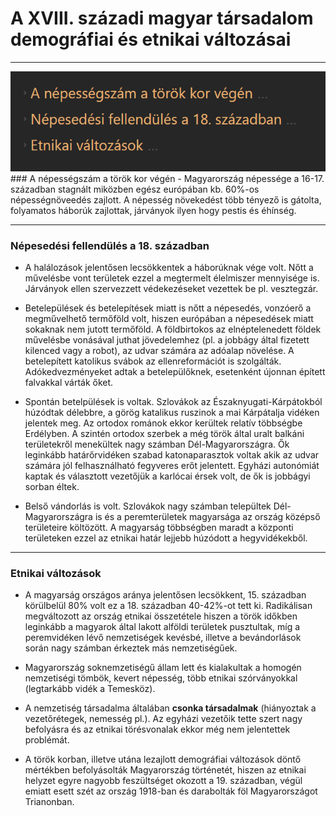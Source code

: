 # A XVIII. századi magyar társadalom demográfiai és etnikai változásai
---
<img src="assets/18szazadetnikaivaltozasaiFocimek.png">
### A népességszám a török kor végén
- Magyarország népessége a 16-17. században stagnált miközben egész európában kb. 60%-os népességnöveedés zajlott. A népesség növekedést több tényező is gátolta, folyamatos háborúk zajlottak, járványok ilyen hogy pestis és éhínség. 

---

### Népesedési fellendülés a 18. században
- A halálozások jelentősen lecsökkentek a háborúknak vége volt. Nőtt a művelésbe vont területek ezzel a megtermelt élelmiszer mennyisége is. Járványok ellen szervezzett védekezéseket vezettek be pl. vesztegzár.

- Betelepülések és betelepítések miatt is nőtt a népesedés, vonzóerő a megművelhető termőföld volt, hiszen európában a népesedések miatt sokaknak nem jutott termőföld. A földbirtokos az elnéptelenedett földek művelésbe vonásával juthat jövedelemhez (pl. a jobbágy által fizetett kilenced vagy a robot), az udvar számára az adóalap növelése. A betelepített katolikus svábok az ellenreformációt is szolgálták. Adókedvezményeket adtak a betelepülőknek, esetenként újonnan épített falvakkal várták őket.

- Spontán betelpülések is voltak. Szlovákok az Északnyugati-Kárpátokból húzódtak délebbre, a görög katalikus ruszinok a mai Kárpátalja vidéken jelentek meg. Az ortodox románok ekkor kerültek relatív többségbe Erdélyben. A szintén ortodox szerbek a még török által uralt balkáni területekről menekültek nagy számban Dél-Magyarországra. Ők leginkább határőrvidéken szabad katonaparasztok voltak akik az udvar számára jól felhasználható fegyveres erőt jelentett. Egyházi autonómiát kaptak és választott vezetőjük a karlócai érsek volt, de ők is jobbágyi sorban éltek. 

- Belső vándorlás is volt. Szlovákok nagy számban települtek Dél-Magyarországra is és a peremterületek magyarsága az ország középső területeire költözött. A magyarság többségben maradt a központi területeken ezzel az etnikai határ lejjebb húzódott a hegyvidékekből.

---

### Etnikai változások
- A magyarság országos aránya jelentősen lecsökkent, 15. században körülbelül 80% volt ez a 18. században 40-42%-ot tett ki. Radikálisan megváltozott az ország etnikai összetétele hiszen a török időkben leginkább a magyarok által lakott alföldi területek pusztultak, míg a peremvidéken lévő nemzetiségek kevésbé, illetve a bevándorlások során nagy számban érkeztek más nemzetiségűek.

- Magyarország soknemzetiségű állam lett és kialakultak a homogén nemzetiségi tömbök, kevert népesség, több etnikai szórványokkal (legtarkább vidék a Temesköz).

- A nemzetiség társadalma általában **csonka társadalmak** (hiányoztak a vezetőrétegek, nemesség pl.). Az egyházi vezetőik tette szert nagy befolyásra és az etnikai törésvonalak ekkor még nem jelentettek problémát.

- A török korban, illetve utána lezajlott demográfiai változások döntő mértékben befolyásolták Magyarország történetét, hiszen az etnikai helyzet egyre nagyobb feszültséget okozott a 19. században, végül emiatt esett szét az ország 1918-ban és darabolták föl Magyarországot Trianonban.